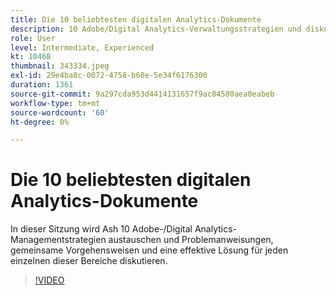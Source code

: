 ```yaml
---
title: Die 10 beliebtesten digitalen Analytics-Dokumente
description: 10 Adobe/Digital Analytics-Verwaltungsstrategien und diskutieren Problemanweisungen, gängige Vorgehensweisen und bieten eine effektive Lösung für jede dieser Vorgehensweisen.
role: User
level: Intermediate, Experienced
kt: 10468
thumbnail: 343334.jpeg
exl-id: 29e4ba8c-0072-4758-b60e-5e34f6176300
duration: 1361
source-git-commit: 9a297cda953d4414131657f9ac84580aea0eabeb
workflow-type: tm+mt
source-wordcount: '60'
ht-degree: 0%

---
```


# Die 10 beliebtesten digitalen Analytics-Dokumente

In dieser Sitzung wird Ash 10 Adobe-/Digital Analytics-Managementstrategien austauschen und Problemanweisungen, gemeinsame Vorgehensweisen und eine effektive Lösung für jeden einzelnen dieser Bereiche diskutieren.

>[!VIDEO](https://video.tv.adobe.com/v/343334/?quality=12&learn=on)
